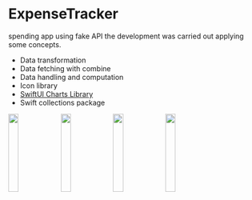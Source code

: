 # ExpenseTracker
spending app using fake API
the development was carried out applying some concepts.


- Data transformation
- Data fetching with combine
- Data handling and computation
- Icon library
- [SwiftUI Charts Library](https://github.com/AppPear/ChartView)
- Swift collections package



<code><img src="https://user-images.githubusercontent.com/32774948/234137930-3b766af6-82e1-47e7-85b0-16be61710a15.png"  width="20%" height="20%"></code>
<code><img src="https://user-images.githubusercontent.com/32774948/234137936-f5418734-4d95-4de6-a358-784da83c67d4.png"  width="20%" height="20%"></code>
<code><img src="https://user-images.githubusercontent.com/32774948/234137937-4fba2908-d66b-4f93-8ff3-6cd20f829cc2.png"  width="20%" height="20%"></code>
<code><img src="https://user-images.githubusercontent.com/32774948/234137939-abf1d0b9-4587-49fd-a760-dfecfbaf3911.png"  width="20%" height="20%"></code>



